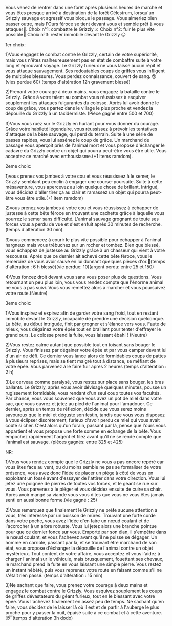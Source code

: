 Vous venez de rentrer dans une forêt après plusieurs heures de marche et vous êtes presque arrivé à destination de la forêt Célestrum, lorsqu'un Grizzly sauvage et agressif vous bloque le passage. Vous aimeriez bien passer outre, mais l'Ours féroce se tient devant vous et semble prêt à vous attaquer🐻.
Choix n°1: combattre le Grizzly ⚔️
Choix n°2: fuir le plus vite possible🏃
Choix n°3: rester immobile devant le Grizzly 😐

1er choix:

1)Vous engagez le combat contre le Grizzly, certain de votre supériorité, mais vous n'êtes malheureusement pas en état de combattre suite à votre long et éprouvant voyage. Le Grizzly furieux ne vous laisse aucun répit et vous attaque sauvagement. Ses redoutables coups de griffes vous infligent de multiples blessures. Vous perdez connaissance, couvert de sang. 😵 (vies perdue 60) (temps d'altération 12h gravement blessé)

2)Prenant votre courage à deux mains, vous engagez la bataille contre le Grizzly. Grâce à votre talent au combat vous réussissez à esquiver souplement les attaques fulgurantes du colosse. Après lui avoir donné le coup de grâce, vous partez dans le village le plus proche et vendez la dépouille du Grizzly à un taxidermiste. (Pièce gagné entre 500 et 700)

3)Vous vous ruez sur le Grizzly en hurlant pour vous donner du courage. Grâce votre habileté légendaire, vous réussissez à prévoir les tentatives d'attaque de la bête sauvage, qui perd du terrain. Suite à une série de passes rapides, vous lui assénez le coup de grâce. Un marchand de passage vous aperçoit près de l'animal mort et vous propose d'échanger le cadavre du Grizzly contre un objet qui pourra peut-être vous être utile. Vous acceptez ce marché avec enthousiasme.(+1 items ramdom).

2eme choix:

1)vous prenez vos jambes à votre cou et vous réussissez à le semer, le Grizzly semblant peu enclin à engager une course-poursuite. Suite à cette mésaventure, vous apercevez au loin quelque chose de brillant. Intrigué, vous décidez d'aller tirer ça au clair et ramassez un objet qui pourra peut-être vous être utile.(+1 item ramdom)

2)vous prenez vos jambes à votre cou et vous réussissez à échapper de justesse à cette bête féroce en trouvant une cachette grâce à laquelle vous pourrez le semer sans difficulté. L'animal sauvage grognant de toute ses forces vous a perdu de vue et s'est enfuit après 30 minutes de recherche.(temps d'altération 30 min).

3)vous commencez à courir le plus vite possible pour échapper à l'animal hargneux mais vous trébuchez sur un rocher et tombez. Bien que blessé, vous échappez de justesse au Grizzly grâce à un chasseur qui vient à votre rescousse. Après que ce dernier ait achevé cette bête féroce, vous le remerciez de vous avoir sauvé en lui donnant quelques pièces d'or.🤕(temps d'altération : 6 h blessé)(vie perdue: 10)(argent perdu: entre 25 et 150)

4)Vous foncez droit devant vous sans vous poser plus de questions. Vous retournant un peu plus loin, vous vous rendez compte que l'énorme animal ne vous a pas suivi. Vous vous remettez alors à marcher et vous poursuivez votre route.(Neutre)

3eme choix:

1)Vous inspirez et expirez afin de garder votre sang froid, tout en restant immobile devant le Grizzly, incapable de prendre une décision quelconque. La bête, au début intriguée, finit par grogner et s'élance vers vous. Faute de mieux, vous dégainez votre épée tout en braillant pour tenter d'effrayer le grand ours. Le colosse prend la fuite, vous laissant ébahi ! (Neutre)

2)Vous restez calme autant que possible tout en toisant sans bouger le Grizzly. Vous finissez par dégainer votre épée et par vous camper devant lui d'un air de défi. Ce dernier vous lance alors de formidables coups de pattes à plusieurs reprises, mais se tient malgré tout à distance, se méfiant de votre épée. Vous parvenez à le faire fuir après 2 heures (temps d'altération : 2 h)

3)Le cerveau comme paralysé, vous restez sur place sans bouger, les bras ballants. Le Grizzly, après vous avoir dévisagé quelques minutes, pousse un rugissement formidable, vous rendant d'un seul coup toutes vos facultés. Par chance, vous vous souvenez que vous avez un pot de miel dans votre sac, que vous ouvrez et jetez au pied de l'animal pour l'amadouer. Ce dernier, après un temps de réflexion, décide que vous serez moins savoureux que le miel et déguste son festin, tandis que vous vous disposez à vous éclipser discrètement, furieux d'avoir perdu ce miel qui vous avait coûté si cher. C'est alors qu'un forain, passant par là, pense que l'ours vous appartient et vous propose une forte somme en échange de la bête. Vous empochez rapidement l'argent et filez avant qu'il ne se rende compte que l'animal est sauvage. (pièces gagnés: entre 325 et 425)

NR:

1)Vous vous rendez compte que le Grizzly ne vous a pas encore repéré car vous êtes face au vent, ou du moins semble ne pas se formaliser de votre présence, vous avez donc l'idée de placer un piège à côté de vous en exploitant un fossé avant d'essayer de l'attirer dans votre direction. Vous lui jetez une poignée de pierres de toutes vos forces, et le géant se rue sur vous. Vous parvenez à le piéger et vous décidez ensuite de cuire sa chair. Après avoir mangé sa viande vous vous dites que vous ne vous êtes jamais senti en aussi bonne forme.(vie gagné : 25)

2)Vous remarquez que finalement le Grizzly ne prête aucune attention à vous, très intéressé par un buisson de mûres. Trouvant une forte corde dans votre poche, vous avez l'idée d'en faire un nœud coulant et de l'accrocher à un arbre robuste. Vous lui jetez alors une branche pointue pour que ce dernier fonce sur vous. Emporté par son élan, il s'empêtre dans le nœud coulant, et vous l'achevez avant qu'il ne puisse se dégager. Un homme en carriole, passant par là, et se trouvant être marchand de son état, vous propose d'échanger la dépouille de l'animal contre un objet mystérieux. Tout content de votre affaire, vous acceptez et vous l'aidez à charger l'animal sur le véhicule, mais brusquement, fouettant ses chevaux, le marchand prend la fuite en vous laissant une simple pierre. Vous restez un instant hébété, puis vous reprenez votre route en faisant comme s'il ne s'était rien passé. (temps d'altération : 15 min)

3)Ne sachant que faire, vous prenez votre courage à deux mains et engagez le combat contre le Grizzly. Vous esquivez souplement les coups de griffes dévastateurs du géant furieux, tout en le blessant avec votre épée. Vous l'achevez finalement en assez peu de temps. Ne sachant qu'en faire, vous décidez de le laisser là où il est et de partir à l'auberge le plus proche pour y passer la nuit, épuisé suite à ce combat et à cette aventure.😴(temps d'altération 3h dodo)
